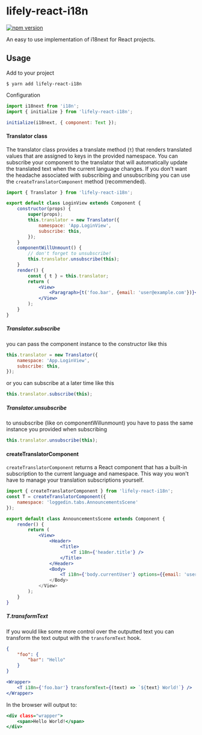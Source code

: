 # lifely-react-i18n
[![npm version](https://badge.fury.io/js/lifely-react-i18n.svg)](https://badge.fury.io/js/lifely-react-i18n)

An easy to use implementation of i18next for React projects.

## Usage
Add to your project
```
$ yarn add lifely-react-i18n
```
Configuration
```.js
import i18next from 'i18n';
import { initialize } from 'lifely-react-i18n';

initialize(i18next, { component: Text });
```

#### Translator class
The translator class provides a translate method (`t`) that renders translated values that are assigned to keys in the provided namespace. You can subscribe your component to the translator that will automatically update the translated text when the current language changes. If you don't want the headache associated with subscribing and unsubscribing you can use the `createTranslatorComponent` method (recommended).
```.jsx
import { Translator } from 'lifely-react-i18n';

export default class LoginView extends Component {
    constructor(props) {
        super(props);
        this.translator = new Translator({
            namespace: 'App.LoginView',
            subscribe: this,
        });
    }
    componentWillUnmount() {
        // don't forget to unsubscribe!
        this.translator.unsubscribe(this);
    }
    render() {
        const { t } = this.translator;
        return (
            <View>
                <Paragraph>{t('foo.bar', {email: 'user@example.com'})}</Paragraph>
            </View>
        );
    }
}
```

##### Translator.subscribe
you can pass the component instance to the constructor like this
```.js
this.translator = new Translator({
    namespace: 'App.LoginView',
    subscribe: this,
});
```
or you can subscribe at a later time like this
```.js
this.translator.subscribe(this);
```
##### Translator.unsubscribe
to unsubscribe (like on componentWillunmount) you have to pass the same instance you provided when subscribing
```.js
this.translator.unsubscribe(this);
```

#### createTranslatorComponent
`createTranslatorComponent` returns a React component that has a built-in subscription to the current language and namespace. This way you won't have to manage your translation subscriptions yourself.
```.jsx
import { createTranslatorComponent } from 'lifely-react-i18n';
const T = createTranslatorComponent({
    namespace: 'loggedin.tabs.AnnouncementsScene'
});

export default class AnnouncementsScene extends Component {
    render() {
        return (
            <View>
                <Header>
                    <Title>
                        <T i18n={'header.title'} />
                    </Title>
                </Header>
                <Body>
                    <T i18n={'body.currentUser'} options={{email: 'user@example.com}} />
                </Body>
            </View>
        );
    }
}
```
##### T.transformText
If you would like some more control over the outputted text you can transform the text output with the `transformText` hook.
```.json
{
    "foo": {
        "bar": "Hello"
    }
}
```
```.jsx
<Wrapper>
    <T i18n={'foo.bar'} transformText={(text) => `${text} World!`} />
</Wrapper>
```
In the browser will output to:
```.html
<div class="wrapper">
    <span>Hello World!</span>
</div>
```
